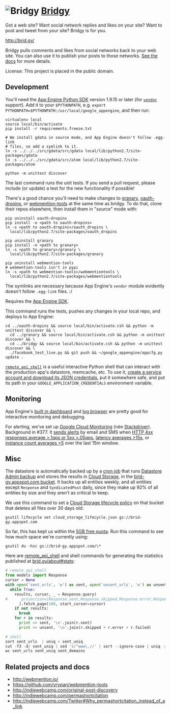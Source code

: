 ![Bridgy](https://raw.github.com/snarfed/bridgy/master/static/bridgy_logo_thumb.jpg) [Bridgy](http://brid.gy/)
===

Got a web site? Want social network replies and likes on your site? Want to post and tweet from your site? Bridgy is for you.

http://brid.gy/

Bridgy pulls comments and likes from social networks back to your web site. You
can also use it to publish your posts to those networks.
[See the docs](https://www.brid.gy/about) for more details.

License: This project is placed in the public domain.


Development
---
You'll need the
[App Engine Python SDK](https://cloud.google.com/appengine/downloads#Google_App_Engine_SDK_for_Python)
version 1.9.15 or later (for
[`vendor`](https://cloud.google.com/appengine/docs/python/tools/libraries27#vendoring)
support). Add it to your `$PYTHONPATH`, e.g.
`export PYTHONPATH=$PYTHONPATH:/usr/local/google_appengine`, and then run:

```
virtualenv local
source local/bin/activate
pip install -r requirements.freeze.txt

# We install gdata in source mode, and App Engine doesn't follow .egg-link
# files, so add a symlink to it.
ln -s ../../../src/gdata/src/gdata local/lib/python2.7/site-packages/gdata
ln -s ../../../src/gdata/src/atom local/lib/python2.7/site-packages/atom

python -m unittest discover
```

The last command runs the unit tests. If you send a pull request, please include
(or update) a test for the new functionality if possible!

There's a good chance you'll need to make changes to
[granary](https://github.com/snarfed/granary),
[oauth-dropins](https://github.com/snarfed/oauth-dropins), or
[webmention-tools](https://github.com/snarfed/webmention-tools) at the same time
as bridgy. To do that, clone their repos elsewhere, then install them in
"source" mode with:

```
pip uninstall oauth-dropins
pip install -e <path to oauth-dropins>
ln -s <path to oauth-dropins>/oauth_dropins \
  local/lib/python2.7/site-packages/oauth_dropins

pip uninstall granary
pip install -e <path to granary>
ln -s <path to granary>/granary \
  local/lib/python2.7/site-packages/granary

pip uninstall webmention-tools
# webmention-tools isn't in pypi
ln -s <path to webmention-tools>/webmentiontools \
  local/lib/python2.7/site-packages/webmentiontools
```

The symlinks are necessary because App Engine's `vendor` module evidently
doesn't follow `.egg-link` files. :/

Requires the [App Engine SDK](https://developers.google.com/appengine/downloads).

This command runs the tests, pushes any changes in your local repo, and
deploys to App Engine:

```shell
cd ../oauth-dropins && source local/bin/activate.csh && python -m unittest discover && \
  cd ../granary && source local/bin/activate.csh && python -m unittest discover && \
  cd ../bridgy && source local/bin/activate.csh && python -m unittest discover && \
  ./facebook_test_live.py && git push && ~/google_appengine/appcfg.py update .
```

[`remote_api_shell`](https://cloud.google.com/appengine/docs/python/tools/remoteapi#using_the_remote_api_shell)
is a useful interactive Python shell that can interact with the production app's
datastore, memcache, etc. To use it,
[create a service account and download its JSON credentials](https://console.developers.google.com/project/brid-gy/apiui/credential),
put it somewhere safe, and put its path in your `GOOGLE_APPLICATION_CREDENTIALS`
environment variable.


Monitoring
---

App Engine's [built in dashboard](https://appengine.google.com/dashboard?&app_id=s~brid-gy) and [log browser](https://console.developers.google.com/project/brid-gy/logs) are pretty good for interactive monitoring and debugging.

For alerting, we've set up [Google Cloud Monitoring](https://app.google.stackdriver.com/services/app-engine/brid-gy/) (née [Stackdriver](http://en.wikipedia.org/wiki/Stackdriver)). Background in #377. It [sends alerts](https://app.google.stackdriver.com/policy-advanced) by email and SMS when [HTTP 4xx responses average >.1qps or 5xx >.05qps](https://app.google.stackdriver.com/policy-advanced/650c6f24-17c1-41ac-afda-90a1e56e82c1), [latency averages >15s](https://app.google.stackdriver.com/policy-advanced/2c0006f3-7040-4323-b105-8d24b3266ac6), or [instance count averages >5](https://app.google.stackdriver.com/policy-advanced/5cf96390-dc53-4166-b002-4c3b6934f4c3) over the last 15m window.


Misc
---
The datastore is automatically backed up by a
[cron job](https://developers.google.com/appengine/articles/scheduled_backups)
that runs
[Datastore Admin backup](https://developers.google.com/appengine/docs/adminconsole/datastoreadmin#backup_and_restore)
and stores the results in
[Cloud Storage](https://developers.google.com/storage/docs/), in the
[brid-gy.appspot.com bucket](https://console.developers.google.com/project/apps~brid-gy/storage/brid-gy.appspot.com/).
It backs up all entities weekly, and all entities except `Response` and
`SyndicatedPost` daily, since they make up 92% of all entities by size and
they aren't as critical to keep.

We use this command to set a
[Cloud Storage lifecycle policy](https://developers.google.com/storage/docs/lifecycle)
on that bucket that deletes all files over 30 days old:

```
gsutil lifecycle set cloud_storage_lifecycle.json gs://brid-gy.appspot.com
```

So far, this has kept us within the
[5GB free quota](https://developers.google.com/appengine/docs/quotas#Default_Gcs_Bucket).
Run this command to see how much space we're currently using:

```
gsutil du -hsc gs://brid-gy.appspot.com/\*
```

Here are
[remote_api_shell](https://developers.google.com/appengine/articles/remote_api)
and shell commands for generating the statistics published at
[brid.gy/about#stats](http://brid.gy/about#stats):

```py
# remote_api_shell
from models import Response
cursor = None
with open('sent_urls', 'w') as sent, open('unsent_urls', 'w') as unsent:
  while True:
    results, cursor, _ = Response.query(
#      projection=[Response.sent,Response.skipped,Response.error,Response.failed]
      ).fetch_page(100, start_cursor=cursor)
    if not results:
      break
    for r in results:
      print >> sent, '\n'.join(r.sent)
      print >> unsent, '\n'.join(r.skipped + r.error + r.failed)

# shell
sort sent_urls  | uniq > sent_uniq
cut -f3 -d/ sent_uniq | sed 's/^www\.//' | sort --ignore-case | uniq -i > sent_domains
wc sent_urls sent_uniq sent_domains
```


Related projects and docs
---
* http://webmention.io/
* https://github.com/vrypan/webmention-tools
* http://indiewebcamp.com/original-post-discovery
* http://indiewebcamp.com/permashortcitation
* http://indiewebcamp.com/Twitter#Why_permashortcitation_instead_of_a_link
